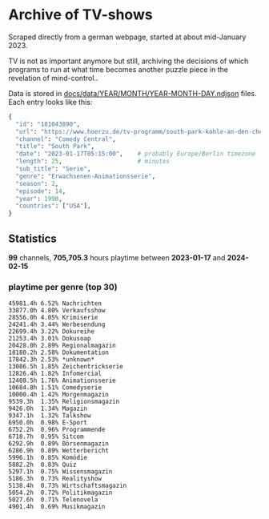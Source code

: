 # Archive of TV-shows

Scraped directly from a german webpage, started at about mid-January 2023.

TV is not as important anymore but still, archiving the decisions of which programs to run at what time
becomes another puzzle piece in the revelation of mind-control.. 

Data is stored in [docs/data/YEAR/MONTH/YEAR-MONTH-DAY.ndjson](docs/data/) files. 
Each entry looks like this:

```python
{
  "id": "181043890", 
  "url": "https://www.hoerzu.de/tv-programm/south-park-kohle-an-den-chefkoch/bid_181043890/", 
  "channel": "Comedy Central", 
  "title": "South Park", 
  "date": "2023-01-17T05:15:00",    # probably Europe/Berlin timezone 
  "length": 25,                     # minutes 
  "sub_title": "Serie", 
  "genre": "Erwachsenen-Animationsserie", 
  "season": 2, 
  "episode": 14, 
  "year": 1998, 
  "countries": ["USA"],
}
```

## Statistics

**99** channels, **705,705.3** hours playtime between **2023-01-17** and **2024-02-15**


### playtime per genre (top 30)

    45981.4h 6.52% Nachrichten
    33877.0h 4.80% Verkaufsshow
    28556.0h 4.05% Krimiserie
    24241.4h 3.44% Werbesendung
    22699.4h 3.22% Dokureihe
    21253.4h 3.01% Dokusoap
    20428.0h 2.89% Regionalmagazin
    18180.2h 2.58% Dokumentation
    17842.3h 2.53% *unknown*
    13086.5h 1.85% Zeichentrickserie
    12826.4h 1.82% Infomercial
    12408.5h 1.76% Animationsserie
    10684.8h 1.51% Comedyserie
    10000.4h 1.42% Morgenmagazin
    9539.3h  1.35% Religionsmagazin
    9426.0h  1.34% Magazin
    9347.1h  1.32% Talkshow
    6950.0h  0.98% E-Sport
    6752.2h  0.96% Programmende
    6718.7h  0.95% Sitcom
    6292.9h  0.89% Börsenmagazin
    6286.9h  0.89% Wetterbericht
    5996.1h  0.85% Komödie
    5882.2h  0.83% Quiz
    5297.1h  0.75% Wissensmagazin
    5186.3h  0.73% Realityshow
    5138.4h  0.73% Wirtschaftsmagazin
    5054.2h  0.72% Politikmagazin
    5027.6h  0.71% Telenovela
    4901.4h  0.69% Musikmagazin
